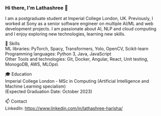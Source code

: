 ### Hi there, I'm Lathashree 👋

<!--
**Lathashree01/lathashree01** is a ✨ _special_ ✨ repository because its `README.md` (this file) appears on your GitHub profile.

Here are some ideas to get you started:

- 🔭 I’m currently working on ...
- 🌱 I’m currently learning ...
- 👯 I’m looking to collaborate on ...
- 🤔 I’m looking for help with ...
- 💬 Ask me about ...
- 📫 How to reach me: ...
- 😄 Pronouns: ...
- ⚡ Fun fact: ...\
🔭 Current Projects
[Project 1](link to project)
[Project 2](link to project)
[Project 3](link to project)
Personal Website: [Your Website URL]
Email: [Your Email]
-->

I am a postgraduate student at Imperial College London, UK. Previously, I worked at Sony as a senior software engineer on multiple AI/ML and web development projects. I am passionate about AI, NLP and cloud computing and I enjoy exploring new technologies, learning new skills.

🌱 Skills\
ML libraries: PyTorch, Spacy, Transformers, Yolo, OpenCV, Scikit-learn\
Programming languages: Python 3, Java, JavaScript\
Other Tools and technologies: Git, Docker, Angular, React, Unit testing, MonogoDB, AWS, MLOps\


🎓 Education\
Imperial College London - MSc in Computing (Artificial Intelligence and Machine Learning specialism) \
(Expected Graduation Date: October 2023)

📫 Contact\
LinkedIn: https://www.linkedin.com/in/lathashree-harisha/
